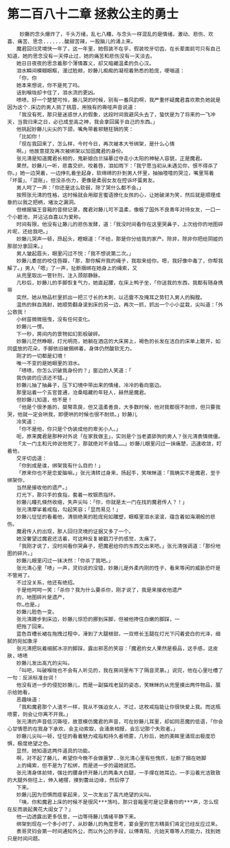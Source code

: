 # 第二百八十二章 拯救公主的勇士
        妙藤的念头爆炸了，千头万绪，乱七八糟，与念头一样混乱的是情绪，激动、悲伤、欢喜、痛苦、思念.......酸甜苦辣，一股脑儿的涌上来。
       魔君回归灵境快一年了，这一年里，她假装不在乎，假装咬牙切齿，在长辈面前可只有自己知道，她的思念没有一天停止过，她的痛苦和悲伤没有一天淡去。
       她日日夜夜的思念着那个薄情寡义，却又暗藏温柔的负心汉。
       泪水瞬间模糊眼眶，漫过脸颊，妙藤儿痴痴的凝视着熟悉的脸庞，哽咽道：
       「你，你
       她本来想说，你不是死了吗。
       话到喉咙却卡住了，泪水流的更凶。
       啧啧，好一个楚楚可怜，藤儿哭的时候，别有一番风韵啊，我严重怀疑魔君喜欢欺负她就是因为这个.床边的男人挑了挑眉，用独有的嘶哑声音说道：
       「我没有死，那只是迷惑世人的假象，这段时间我避风头去了，蛰伏是为了将来的一飞冲天，当我归来之日，必已成至高之神，我会拿回属于自己的东西。」
       他挑起妙藤儿尖尖的下颌，嘴角带着邪魅狂狷的笑：
       「比如你！
       「现在我回来了，怎么样，今时今日，再次被本大爷绑架，是什么心情
       啊。」他故意提及再次被绑架以加固魔君的身份。
       张元清是知道魔君长相的，鬼新娘白兰描摹过夺走小太阳的神秘人容貌，正是魔君。
       果然，妙藤儿一听，悲喜交织，咬着唇，泪如雨下：「我宁愿当初从未遇见你，恨不得杀了你。」她一边哭着，一边挣扎着坐起身，软绵绵的扑到男人怀里，抽抽噎噎的哭泣，嘴里骂着「坏蛋」、「混账」，但没杀伤力，更像是柔弱女友在控诉坏蛋男友。
       男人呵了一声：「你还是这么软弱，除了哭什么都不会。」
       按照张元清的性格，这时候就会用甜言蜜语撩化女孩的心，让她破涕为笑，然后就是顺理成章的以我之把柄，堵汝之漏洞。
       但根据猫王音箱的音频记录，魔君对藤儿可不温柔，像极了国外不良青年对待女友，一口一个小碧池，并沾沾自喜以为爱称。
       时间有限，他没有让藤儿的悲伤发酵，道：「我没时间看你在这里哭鼻子，上次给你的地图碎片呢，还给我吧。」
       妙藤儿哭声一顿，昂起头，瞪眼道：「不给，那是你分给我的家产。除非，除非你把给阴姬的那部分拿回来。」
       男人皱起眉头，眼里闪过不悦：「我不想说第二次。」
       妙藤儿委屈的咬住唇瓣，「那，那你解开我的绳子，我取来给你。嗯，我好像中毒了，你帮我解了。」男人「嗯」了一声，扯断捆绑在她身上的绳索，又
       从兜里取出一管针剂，注入颈部静脉。
       几秒后，妙藤儿的手脚恢复气力，她直起腰，在床上鸭子坐，「你送我的东西，我都有随身携带
       突然，她从物品栏里抓出一把三寸长的木刺，以迅雷不及掩耳之势钉入男人的胸膛。
       温热的鲜血溅射，她顺势翻身滚到床的另一边，再次一抓，抓出一个小小盆栽，尖叫道：「外公救我！
       小树苗微微摇曳，没有任何变化。
       妙藤儿一愣。
       下一秒，房间内的景物如幻影般破碎。
       妙藤儿茫然睁眼，灯光明亮，她躺在酒店的大床房上，褐色的长发在洁白的床单上散开，如同盛放的花朵，手脚依旧被捆绑着，身体仍然酸软无力。
       刚才的一切都是幻境！
       唯一不变的是她眼里的泪水。
       「啧啧，你怎么识破我身份的？」窗边的人笑道：「
       我伪装的应该还不错。」
       妙藤儿抽了抽鼻子，压下幻境中带出来的情绪，冷冷的看向窗边。
       那里站着一个五官普通，沧桑暗藏的年轻人，赫然是魔君。
       但妙藤儿知道，他不是！
       「他是个很矛盾的，桀骜乖戾，但又温柔善良，大多数时候，他对我都很不耐烦，但只要我哭，他就一定会哄我，即便哄的时候也很不耐烦。」妙藤儿
       冷笑道：
       「你不是他，你只是个伪装成他的卑劣小人。」
       呃，原来魔君是那种对外说「在家我做主」，实则是个当老婆舔狗的男人？张元清表情微僵。
       「太一门主和元帅说他死了，那就绝对不会错……」妙藤儿眼里闪过一抹痛楚，迅速收敛，盯着他，
       交牙切齿道：
       「你到成是谁，绑架我有什么目的！」
       「原来你也不是恋爱脑嘛。」张元清转过身来，扬起手，笑咪眯道：「我确实不是魔君，至于绑架你，
       当然是接收他的遗产。」
       灯光下，那只手的食指，套着一枚银质指环。
       妙藤儿瞳孔倏然收缩，失声尖叫：「你，你就是太一门在找的魔君传人？！」
       张元清摩挲着戒指，勾起笑容；「显而易见！」
       妙藤儿怔怔的看着他，清丽绝美的脸庞宛如雕塑，眼眶里泪水滚滚，蕴含着如海潮般的悲伤。
       魔君传人的出现，那人回归灵境的证据又多了一个。
       她没奢望过魔君还活着，可这种反复被戳刀子的感觉，太痛了。
       「我刚才说了，没时间看你哭鼻子，把魔君给你的东西交出来吧。」张元清强调道：「那份地图的碎片。」
       妙藤儿眼里闪过一抹决然：「你杀了我吧。」
       张元清心里「啧」一声，灵钧说的没错，妙藤儿是外柔内刚的性子，看来等闲的威胁恐吓是不管用了。
       不过没关系，他还有绝招。
       于是他呵呵一笑：「杀你？我为什么要杀你，刚才说了，我是来接收他遗产
       的，地图碎片是遗产，
       你…也是。」
       妙藤儿脸色一变。
       张元清踱步到床边，妙藤儿惊恐的挪到床脚，但被他搀住白嫩的脚踩，一
       把拖了回来。
       蓝色百槽长裙在拖拽过程中，滑到了大腿根部，一双修长玉腿在灯光下闪着瓷白的光泽，细腻的宛如象牙
       张元清把玩着细腻冰凉的脚踩，露出邪恶的笑容：「魔君的女人果然是极品，这手感，这皮肤，啧啧
       妙藤儿发出高亢的尖叫。
       「叫吧，叫破喉咙也不会有人听见的，我在房间里布下了隔音灵篆。」说完，他在心里吐槽了一句：反派标准台词！
       他没有进一步的侵犯妙藤儿，而是一副猫戏老鼠的姿态，笑眯眯的从兜里摸出两件物品，展示给她看，
       恶趣味道：
       「我和魔君那个人渣不一样，我从不强迫女人，不过，这枚戒指能让你很快爱上我。而这瓶喷雾，则会让你离不开我。」
       张元清的声音低沉嘶哑，故意模仿魔君的声音，可在妙藤儿耳里，却如同恶魔的低语，「你会心甘情愿的在我身下承欢，会主动索取，会涌泉相报，会忘记那个失败者。」
       妙藤儿尖叫一顿，怔怔的看着魅力戒指和持久者喷雾，几秒后，她的美眸里涌现出极度恐惧，极度绝望之色。
       显然，她知道这两件道具的功能。
       啊，对不起了藤儿，希望你今晚不会做噩梦..张元清心里有些愧疚，扯断了捆在她脚
       上的绳索，但不是为了松绑，而是进一步的逼她就范。
       张元清身体前倾，强壮的腰身挤开藤儿的两条大白腿，一手撑在她耳边，一手沿着光洁致致的大腿外侧往上，伸入裙摆，摸到蕾丝边缘，然后停了
       下来。
       妙藤儿因为恐惧而痉挛起来，又一次发出了高亢绝望的尖叫。
       「咦，你和魔君上床的时候不是很风***荡吗，那只音箱里可是记录着你的***声，怎么现在反而装起黄花大闺女了？」
       他一边透露出更多信息，一边等待藤儿情绪平静下来。
       绑架到现在一个多小时了，从妙藤儿的角度思考，宴会里的官方精英们肯定已经反应过来。
       表哥灵钧会第一时间通知外公，而以外公的手段，以傅青阳、元始天尊等人的能力，找到她只是时间问题。